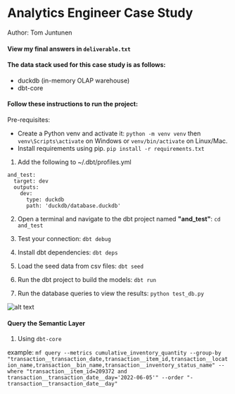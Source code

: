 # Analytics Engineer Case Study
Author: Tom Juntunen

#### View my final answers in `deliverable.txt`

#### The data stack used for this case study is as follows:
- duckdb (in-memory OLAP warehouse)
- dbt-core

#### Follow these instructions to run the project:

Pre-requisites:
- Create a Python venv and activate it:
```python -m venv venv``` then ```venv\Scripts\activate``` on Windows or ```venv/bin/activate``` on Linux/Mac.
- Install requirements using pip.
```pip install -r requirements.txt```

1. Add the following to ~/.dbt/profiles.yml
```
and_test:
  target: dev
  outputs:
    dev:
      type: duckdb
      path: 'duckdb/database.duckdb'
```

2. Open a terminal and navigate to the dbt project named **"and_test"**:
```cd and_test```

3. Test your connection:
```dbt debug```

4. Install dbt dependencies: 
```dbt deps```

4. Load the seed data from csv files:
```dbt seed```

5. Run the dbt project to build the models:
```dbt run```

6. Run the database queries to view the results:
```python test_db.py``` 

![alt text](image.png)

#### Query the Semantic Layer
1. Using `dbt-core` 

example: ```mf query --metrics cumulative_inventory_quantity --group-by "transaction__transaction_date,transaction__item_id,transaction__location_name,transaction__bin_name,transaction__inventory_status_name" --where "transaction__item_id=209372 and transaction__transaction_date__day='2022-06-05'" --order "-transaction__transaction_date__day"```